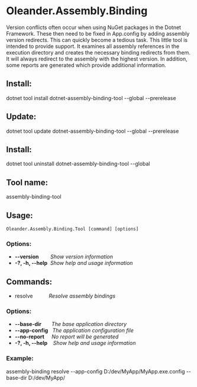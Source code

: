 # Oleander.Assembly.Binding
Version conflicts often occur when using NuGet packages in the Dotnet Framework. These then need to be fixed in App.config by adding 
assembly version redirects. This can quickly become a tedious task. This little tool is intended to provide support. It examines all 
assembly references in the execution directory and creates the necessary binding redirects from them. It will always redirect to the
assembly with the highest version. In addition, some reports are generated which provide additional 
information.

## Install:
dotnet tool install dotnet-assembly-binding-tool --global --prerelease

## Update:
dotnet tool update  dotnet-assembly-binding-tool --global --prerelease

## Install:
dotnet tool uninstall dotnet-assembly-binding-tool --global



## Tool name:
  assembly-binding-tool

## Usage:
    Oleander.Assembly.Binding.Tool [command] [options]

### Options:
  - **--version**&nbsp;&nbsp;&nbsp;&nbsp;&nbsp;&nbsp;&nbsp;&nbsp;*Show version information*
  - **-?, -h, --help**  &nbsp;*Show help and usage information*

## Commands:
  - resolve&nbsp;&nbsp;&nbsp;&nbsp;&nbsp;&nbsp;&nbsp;&nbsp;&nbsp;&nbsp;&nbsp;*Resolve assembly bindings*

### Options:
  - **--base-dir**&nbsp;&nbsp;&nbsp;&nbsp;&nbsp;&nbsp;&nbsp;*The base application directory*
  - **--app-config**&nbsp;&nbsp;&nbsp;*The application configuration file*
  - **--no-report**&nbsp;&nbsp;&nbsp;&nbsp;&nbsp;*No report will be generated*
  - **-?, -h, --help**&nbsp;&nbsp;&nbsp;&nbsp;*Show help and usage information*

### Example:
assembly-binding resolve --app-config D:/dev/MyApp/MyApp.exe.config --base-dir D:/dev/MyApp/



